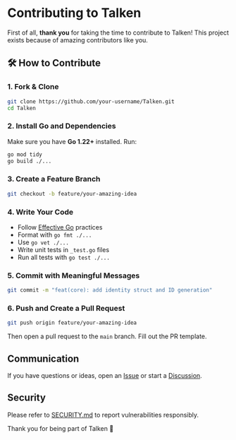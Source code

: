 # Contributing to Talken

First of all, **thank you** for taking the time to contribute to Talken! This project exists because of amazing contributors like you.

## 🛠️ How to Contribute

### 1. Fork & Clone

```bash
git clone https://github.com/your-username/Talken.git
cd Talken
```

### 2. Install Go and Dependencies

Make sure you have **Go 1.22+** installed. Run:

```bash
go mod tidy
go build ./...
```

### 3. Create a Feature Branch

```bash
git checkout -b feature/your-amazing-idea
```

### 4. Write Your Code

- Follow [Effective Go](https://golang.org/doc/effective_go.html) practices
- Format with `go fmt ./...`
- Use `go vet ./...`
- Write unit tests in `_test.go` files
- Run all tests with `go test ./...`

### 5. Commit with Meaningful Messages

```bash
git commit -m "feat(core): add identity struct and ID generation"
```

### 6. Push and Create a Pull Request

```bash
git push origin feature/your-amazing-idea
```

Then open a pull request to the `main` branch. Fill out the PR template.

## Communication

If you have questions or ideas, open an [Issue](https://github.com/m-mdy-m/Talken/issues) or start a [Discussion](https://github.com/m-mdy-m/Talken/discussions).

## Security

Please refer to [SECURITY.md](./SECURITY.md) to report vulnerabilities responsibly.

Thank you for being part of Talken 🚀
